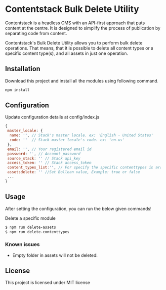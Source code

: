 # Contentstack Bulk Delete Utility

Contentstack is a headless CMS with an API-first approach that puts content at the centre. It is designed to simplify the process of publication by separating code from content.

Contentstack's Bulk Delete Utility allows you to perform bulk delete operations. That means, that it is possible to delete all content types or a specific content type(s), and all assets in just one operation.

## Installation

Download this project and install all the modules using following command.

```bash
npm install
```

## Configuration

Update configuration details at config/index.js

```js
{
 master_locale: {
  name: '', // Stack's master locale. ex: 'English - United States'
  code: ''  // Stack master locale's code. ex: 'en-us'
 },
 email: '', // Your registered email id
 password: '', // Account password
 source_stack: '' // Stack api_key
 access_token: '' // Stack access_token
 content_types_list:'', // For specify the specific contenttypes in array eg: ['product', 'category']
 assetsdelete: '' //Set Bollean value, Example: true or false 
 ...
}
```
    
## Usage
After setting the configuration, you can run the below given commands!

  
 Delete a specific module
```bash
$ npm run delete-assets
$ npm run delete-contenttypes

```

### Known issues
* Empty folder in assets will not be deleted.


## License
This project is licensed under MIT license
